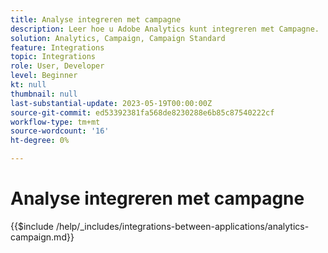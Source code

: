 ```yaml
---
title: Analyse integreren met campagne
description: Leer hoe u Adobe Analytics kunt integreren met Campagne.
solution: Analytics, Campaign, Campaign Standard
feature: Integrations
topic: Integrations
role: User, Developer
level: Beginner
kt: null
thumbnail: null
last-substantial-update: 2023-05-19T00:00:00Z
source-git-commit: ed53392381fa568de8230288e6b85c87540222cf
workflow-type: tm+mt
source-wordcount: '16'
ht-degree: 0%

---
```



# Analyse integreren met campagne

{{$include /help/_includes/integrations-between-applications/analytics-campaign.md}}
